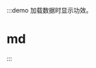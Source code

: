 <!-- ## Loading 组件 -->

:::demo 加载数据时显示功效。

<!-- <me-loading loading-text="页面加载中......"></me-loading> -->
<h1>md</h1>

<!-- ```html -->
<!-- <me-loading loading-text="页面加载中......"></me-loading> -->
<!-- ``` -->

:::
<!-- <template></template> -->